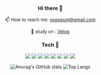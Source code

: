 <div align="center">
  
### Hi there :frog:

<!--
**haremeat/haremeat** is a ✨ _special_ ✨ repository because its `README.md` (this file) appears on your GitHub profile.

Here are some ideas to get you started:

- 🔭 I’m currently working on ...
- 🌱 I’m currently learning ...
- 👯 I’m looking to collaborate on ...
- 🤔 I’m looking for help with ...
- 💬 Ask me about ...
- 📫 How to reach me: ...
- 😄 Pronouns: ...
- ⚡ Fun fact: ...
-->

📫 How to reach me: yoooeunj@gmail.com
  
  
🌱 study on : [Velog](https://velog.io/@haremeat)

### Tech :telescope:
![](https://img.shields.io/badge/php-777BB4?style=flat-square&logo=PHP&logoColor=white)
![](https://img.shields.io/badge/MySql-4479A1?style=flat-square&logo=MySql&logoColor=white)
![](https://img.shields.io/badge/Python-3766AB?style=flat-square&logo=Python&logoColor=white)
![](https://img.shields.io/badge/Django-092E20?style=flat-square&logo=Django&logoColor=white)
![](https://img.shields.io/badge/C%23-239120?style=flat-square&logo=CSharp#&logoColor=white)
![](https://img.shields.io/badge/Unity-000000?style=flat-square&logo=Unity&logoColor=white)
![](https://img.shields.io/badge/JavaScript-F7DF1E?style=flat-square&logo=JavaScript&logoColor=white)
![](https://img.shields.io/badge/css-1572B6?style=flat-square&logo=CSS3&logoColor=white)


![Anurag's GitHub stats](https://github-readme-stats.vercel.app/api?username=haremeat&show_icons=true&theme=merko)
![Top Langs](https://github-readme-stats.vercel.app/api/top-langs/?username=haremeat&layout=compact&theme=highcontrast)
  
</div>
